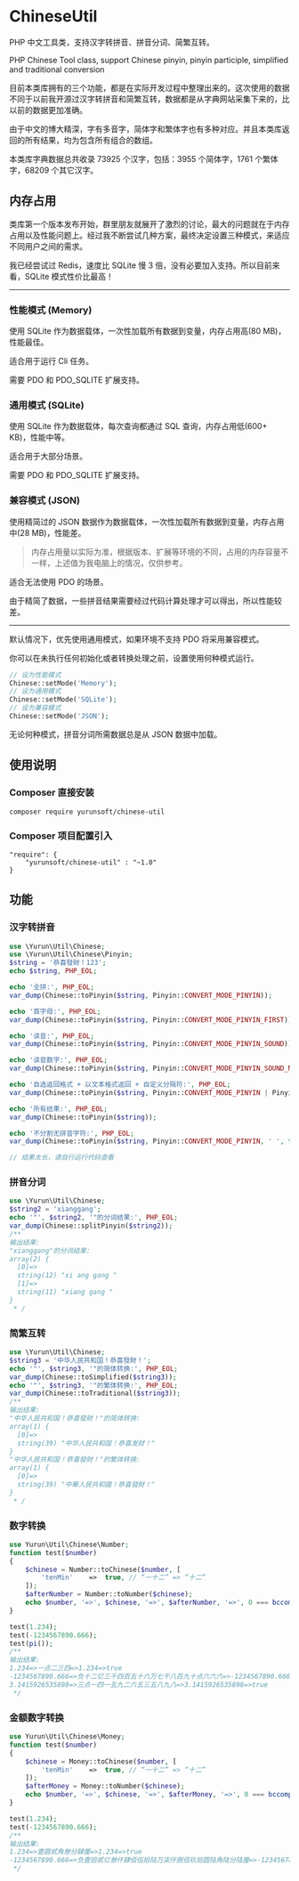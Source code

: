 # ChineseUtil

PHP 中文工具类，支持汉字转拼音、拼音分词、简繁互转。

PHP Chinese Tool class, support Chinese pinyin, pinyin participle, simplified and traditional conversion

目前本类库拥有的三个功能，都是在实际开发过程中整理出来的。这次使用的数据不同于以前我开源过汉字转拼音和简繁互转，数据都是从字典网站采集下来的，比以前的数据更加准确。

由于中文的博大精深，字有多音字，简体字和繁体字也有多种对应。并且本类库返回的所有结果，均为包含所有组合的数组。

本类库字典数据总共收录 73925 个汉字，包括：3955 个简体字，1761 个繁体字，68209 个其它汉字。

## 内存占用

类库第一个版本发布开始，群里朋友就展开了激烈的讨论，最大的问题就在于内存占用以及性能问题上。经过我不断尝试几种方案，最终决定设置三种模式，来适应不同用户之间的需求。

我已经尝试过 Redis，速度比 SQLite 慢 3 倍，没有必要加入支持。所以目前来看，SQLite 模式性价比最高！

---

### 性能模式 (Memory)

使用 SQLite 作为数据载体，一次性加载所有数据到变量，内存占用高(80 MB)，性能最佳。

适合用于运行 Cli 任务。

需要 PDO 和 PDO_SQLITE 扩展支持。

### 通用模式 (SQLite)

使用 SQLite 作为数据载体，每次查询都通过 SQL 查询，内存占用低(600+ KB)，性能中等。

适合用于大部分场景。

需要 PDO 和 PDO_SQLITE 扩展支持。

### 兼容模式 (JSON)

使用精简过的 JSON 数据作为数据载体，一次性加载所有数据到变量，内存占用中(28 MB)，性能差。

> 内存占用量以实际为准，根据版本、扩展等环境的不同，占用的内存容量不一样，上述值为我电脑上的情况，仅供参考。

适合无法使用 PDO 的场景。

由于精简了数据，一些拼音结果需要经过代码计算处理才可以得出，所以性能较差。

---

默认情况下，优先使用通用模式，如果环境不支持 PDO 将采用兼容模式。

你可以在未执行任何初始化或者转换处理之前，设置使用何种模式运行。

```php
// 设为性能模式
Chinese::setMode('Memory');
// 设为通用模式
Chinese::setMode('SQLite');
// 设为兼容模式
Chinese::setMode('JSON');
```

无论何种模式，拼音分词所需数据总是从 JSON 数据中加载。

## 使用说明

### Composer 直接安装

`composer require yurunsoft/chinese-util`

### Composer 项目配置引入

```
"require": {
    "yurunsoft/chinese-util" : "~1.0"
}
```

## 功能

### 汉字转拼音

```php
use \Yurun\Util\Chinese;
use \Yurun\Util\Chinese\Pinyin;
$string = '恭喜發財！123';
echo $string, PHP_EOL;

echo '全拼:', PHP_EOL;
var_dump(Chinese::toPinyin($string, Pinyin::CONVERT_MODE_PINYIN));

echo '首字母:', PHP_EOL;
var_dump(Chinese::toPinyin($string, Pinyin::CONVERT_MODE_PINYIN_FIRST));

echo '读音:', PHP_EOL;
var_dump(Chinese::toPinyin($string, Pinyin::CONVERT_MODE_PINYIN_SOUND));

echo '读音数字:', PHP_EOL;
var_dump(Chinese::toPinyin($string, Pinyin::CONVERT_MODE_PINYIN_SOUND_NUMBER));

echo '自选返回格式 + 以文本格式返回 + 自定义分隔符:', PHP_EOL;
var_dump(Chinese::toPinyin($string, Pinyin::CONVERT_MODE_PINYIN | Pinyin::CONVERT_MODE_PINYIN_SOUND_NUMBER, ' '));

echo '所有结果:', PHP_EOL;
var_dump(Chinese::toPinyin($string));

echo '不分割无拼音字符:', PHP_EOL;
var_dump(Chinese::toPinyin($string, Pinyin::CONVERT_MODE_PINYIN, ' ', false));

// 结果太长，请自行运行代码查看
```

### 拼音分词

```php
use \Yurun\Util\Chinese;
$string2 = 'xianggang';
echo '"', $string2, '"的分词结果:', PHP_EOL;
var_dump(Chinese::splitPinyin($string2));
/**
输出结果:
"xianggang"的分词结果:
array(2) {
  [0]=>
  string(12) "xi ang gang "
  [1]=>
  string(11) "xiang gang "
}
 * /
```

### 简繁互转

```php
use \Yurun\Util\Chinese;
$string3 = '中华人民共和国！恭喜發財！';
echo '"', $string3, '"的简体转换:', PHP_EOL;
var_dump(Chinese::toSimplified($string3));
echo '"', $string3, '"的繁体转换:', PHP_EOL;
var_dump(Chinese::toTraditional($string3));
/**
输出结果:
"中华人民共和国！恭喜發財！"的简体转换:
array(1) {
  [0]=>
  string(39) "中华人民共和国！恭喜发财！"
}
"中华人民共和国！恭喜發財！"的繁体转换:
array(1) {
  [0]=>
  string(39) "中華人民共和國！恭喜發財！"
}
 * /
```

### 数字转换

```php
use Yurun\Util\Chinese\Number;
function test($number)
{
    $chinese = Number::toChinese($number, [
        'tenMin'    =>  true, // “一十二” => “十二”
    ]);
    $afterNumber = Number::toNumber($chinese);
    echo $number, '=>', $chinese, '=>', $afterNumber, '=>', 0 === bccomp($number, $afterNumber, 20) ? 'true' : 'false', PHP_EOL;
}

test(1.234);
test(-1234567890.666);
test(pi());
/**
输出结果:
1.234=>一点二三四=>1.234=>true
-1234567890.666=>负十二亿三千四百五十六万七千八百九十点六六六=>-1234567890.666=>true
3.1415926535898=>三点一四一五九二六五三五八九八=>3.1415926535898=>true
 */
```

### 金额数字转换

```php
use Yurun\Util\Chinese\Money;
function test($number)
{
    $chinese = Money::toChinese($number, [
        'tenMin'    =>  true, // “一十二” => “十二”
    ]);
    $afterMoney = Money::toNumber($chinese);
    echo $number, '=>', $chinese, '=>', $afterMoney, '=>', 0 === bccomp($number, $afterMoney) ? 'true' : 'false', PHP_EOL;
}

test(1.234);
test(-1234567890.666);
/**
输出结果:
1.234=>壹圆贰角叁分肆厘=>1.234=>true
-1234567890.666=>负壹拾贰亿叁仟肆佰伍拾陆万柒仟捌佰玖拾圆陆角陆分陆厘=>-1234567890.666=>true
 */
```
